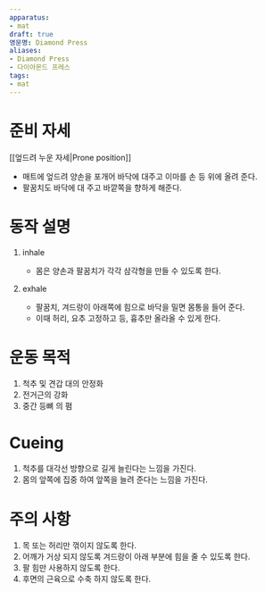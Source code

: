 ```yaml
---
apparatus: 
- mat
draft: true
영문명: Diamond Press
aliases:
- Diamond Press
- 다이아몬드 프레스
tags:
- mat
---
```


# 준비 자세

[[엎드려 누운 자세|Prone position]]

- 매트에 엎드려 양손을 포개어 바닥에 대주고 이마를 손 등 위에 올려 준다.
- 팔꿈치도 바닥에 대 주고 바깥쪽을 향하게 해준다.

# 동작 설명

1. inhale
   - 몸은 양손과 팔꿈치가 각각 삼각형을 만들 수 있도록 한다.

2. exhale
   - 팔꿈치, 겨드랑이 아래쪽에 힘으로 바닥을 밀면 몸통을 들어 준다.
   - 이때 허리, 요추 고정하고 등, 흉추만 올라올 수 있게 한다.

# 운동 목적

1. 척추 및 견갑 대의 안정화
2. 전거근의 강화
3. 중간 등뼈 의 폄

# Cueing

1. 척추를 대각선 방향으로 길게 늘린다는 느낌을 가진다.
2. 몸의 앞쪽에 집중 하여 앞쪽을 늘려 준다는 느낌을 가진다.

# 주의 사항

1. 목 또는 허리만 꺾이지 않도록 한다.
2. 어깨가 거상 되지 않도록 겨드랑이 아래 부분에 힘을 줄 수 있도록 한다.
3. 팔 힘만 사용하지 않도록 한다.
4. 후면의 근육으로 수축 하지 않도록 한다.
